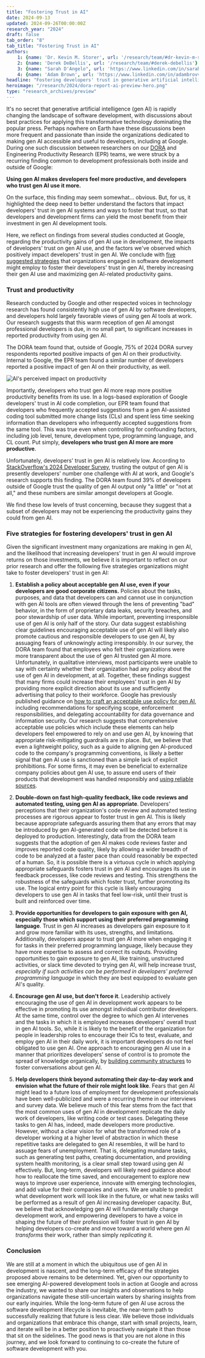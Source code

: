 ```yaml
---
title: "Fostering Trust in AI"
date: 2024-09-13
updated: 2024-09-26T00:00:00Z
research_year: "2024"
draft: false
tab_order: "8"
tab_title: "Fostering Trust in AI"
authors:
    1: {name: 'Dr. Kevin M. Storer', url: '/research/team/#dr-kevin-m-storer'}
    2: {name: 'Derek DeBellis', url: '/research/team/#derek-debellis'}
    3: {name: "Sarah D'Angelo", url: 'https://www.linkedin.com/in/sarahrdangelo/'}
    4: {name: 'Adam Brown', url: 'https://www.linkedin.com/in/adambrovvn/'}
headline: "Fostering developers' trust in generative artificial intelligence"
heroimage: "/research/2024/dora-report-ai-preview-hero.png"
type: "research_archives/preview"
---
```


It's no secret that generative artificial intelligence (gen AI) is rapidly changing the landscape of software development, with discussions about best practices for applying this transformative technology dominating the popular press. Perhaps nowhere on Earth have these discussions been more frequent and passionate than inside the organizations dedicated to making gen AI accessible and useful to developers, including at Google. During one such discussion between researchers on our [DORA](/research/team) and Engineering Productivity Research (EPR) teams, we were struck by a recurring finding common to development professionals both inside and outside of Google:

**Using gen AI makes developers feel more productive, and developers who trust gen AI use it more.**

On the surface, this finding may seem somewhat... obvious. But, for us, it highlighted the deep need to better understand the factors that impact developers' trust in gen AI systems and ways to foster that trust, so that developers and development firms can yield the most benefit from their investment in gen AI development tools.

Here, we reflect on findings from several studies conducted at Google, regarding the productivity gains of gen AI use in development, the impacts of developers' trust on gen AI use, and the factors we've observed which positively impact developers' trust in gen AI. We conclude with [five suggested strategies](/research/2024/trust-in-ai/#five-strategies-for-fostering-developers-trust-in-gen-ai) that organizations engaged in software development might employ to foster their developers' trust in gen AI, thereby increasing their gen AI use and maximizing gen AI-related productivity gains.

### Trust and productivity

Research conducted by Google and other respected voices in technology research has found consistently high use of gen AI by software developers, and developers hold largely favorable views of using gen AI tools at work. Our research suggests that this warm reception of gen AI amongst professional developers is due, in no small part, to significant increases in reported productivity from using gen AI.

The DORA team found that, outside of Google, 75% of 2024 DORA survey respondents reported positive impacts of gen AI on their productivity. Internal to Google, the EPR team found a similar number of developers reported a positive impact of gen AI on their productivity, as well.

![AI's perceived impact on productivity](ai-productivity-attitudes.png "AI's perceived impact on productivity")

Importantly, developers who trust gen AI more reap more positive productivity benefits from its use. In a logs-based exploration of Google developers' trust in AI code completion, our EPR team found that developers who frequently accepted suggestions from a gen AI-assisted coding tool submitted more change lists (CLs) and spent less time seeking information than developers who infrequently accepted suggestions from the same tool. This was true even when controlling for confounding factors, including job level, tenure, development type, programming language, and CL count. Put simply, **developers who trust gen AI more are more productive**.

Unfortunately, developers' trust in gen AI is relatively low. According to [StackOverflow's 2024 Developer Survey](https://survey.stackoverflow.co/2024/ai#developer-tools), trusting the output of gen AI is presently developers' number one challenge with AI at work, and Google's research supports this finding. The DORA team found 39% of developers outside of Google trust the quality of gen AI output only "a little" or "not at all," and these numbers are similar amongst developers at Google.

We find these low levels of trust concerning, because they suggest that a subset of developers may not be experiencing the productivity gains they could from gen AI.

### Five strategies for fostering developers' trust in gen AI

Given the significant investment many organizations are making in gen AI, and the likelihood that increasing developers' trust in gen AI would improve returns on those investments, we believe it is important to reflect on our prior research and offer the following five strategies organizations might take to foster developers' trust in gen AI:

1. **Establish a policy about acceptable gen AI use, even if your developers are good corporate citizens.** Policies about the tasks, purposes, and data that developers can and cannot use in conjunction with gen AI tools are often viewed through the lens of preventing "bad" behavior, in the form of proprietary data leaks, security breaches, and poor stewardship of user data. While important, preventing irresponsible use of gen AI is only half of the story. Our data suggest establishing clear guidelines encouraging acceptable use of gen AI will likely also promote cautious and responsible developers to use gen AI, by assuaging fears of unknowingly acting irresponsibly. In our survey, the DORA team found that employees who felt their organizations were more transparent about the use of gen AI trusted gen AI more. Unfortunately, in qualitative interviews, most participants were unable to say with certainty whether their organization had any policy about the use of gen AI in development, at all. Together, these findings suggest that many firms could increase their employees' trust in gen AI by providing more explicit direction about its use and sufficiently advertising that policy to their workforce. Google has previously published guidance on [how to craft an acceptable use policy for gen AI](https://cloud.google.com/transform/how-to-craft-an-acceptable-use-policy-for-gen-ai-and-look-smart-doing-it), including recommendations for specifying scope, enforcement responsibilities, and delegating accountability for data governance and information security. Our research suggests that comprehensive acceptable use policies which include these elements can help developers feel empowered to rely on and use gen AI, by knowing that appropriate risk-mitigating guardrails are in place. But, we believe that even a lightweight policy, such as a guide to aligning gen AI-produced code to the company's programming conventions, is likely a better signal that gen AI use is sanctioned than a simple lack of explicit prohibitions. For some firms, it may even be beneficial to externalize company policies about gen AI use, to assure end users of their products that development was handled responsibly and [using reliable sources](https://cloud.google.com/gemini/docs/discover/works#how-when-gemini-cites-sources).

1. **Double-down on fast high-quality feedback, like code reviews and automated testing, using gen AI as appropriate**. Developers' perceptions that their organization's code review and automated testing processes are rigorous appear to foster trust in gen AI. This is likely because appropriate safeguards assuring them that any errors that may be introduced by gen AI-generated code will be detected before it is deployed to production. Interestingly, data from the DORA team suggests that the adoption of gen AI makes code reviews faster and improves reported code quality, likely by allowing a wider breadth of code to be analyzed at a faster pace than could reasonably be expected of a human. So, it is possible there is a virtuous cycle in which applying appropriate safeguards fosters trust in gen AI and encourages its use in feedback processes, like code reviews and testing. This strengthens the robustness of the safeguards which foster trust, further promoting its use. The logical entry point for this cycle is likely encouraging developers to use gen AI in tasks that feel low-risk, until their trust is built and reinforced over time.

1. **Provide opportunities for developers to gain exposure with gen AI, especially those which support using their preferred programming language**. Trust in gen AI increases as developers gain exposure to it and grow more familiar with its uses, strengths, and limitations. Additionally, developers appear to trust gen AI more when engaging it for tasks in their preferred programming language, likely because they have more expertise to assess and correct its outputs. Providing opportunities to gain exposure to gen AI, like training, unstructured activities, or slack time devoted to trying gen AI, will help increase trust, _especially if such activities can be performed in developers' preferred programming language_ in which they are best equipped to evaluate gen AI's quality.

1. **Encourage gen AI use, but don't force it**. Leadership actively encouraging the use of gen AI in development work appears to be effective in promoting its use amongst individual contributor developers. At the same time, control over the degree to which gen AI intervenes and the tasks in which it is employed increases developers' overall trust in gen AI tools. So, while it is likely to the benefit of the organization for people in leadership roles to encourage their ICs to test, evaluate, and employ gen AI in their daily work, it is important developers do not feel obligated to use gen AI. One approach to encouraging gen AI use in a manner that prioritizes developers' sense of control is to promote the spread of knowledge organically, by [building community structures](/guides/devops-culture-transform/#build-community-structures-to-spread-knowledge) to foster conversations about gen AI.

1. **Help developers think beyond automating their day-to-day work and envision what the future of their role might look like**. Fears that gen AI might lead to a future loss of employment for development professionals have been well-publicized and were a recurring theme in our interviews and survey data. We believe much of this fear stems from the fact that the most common uses of gen AI in development replicate the daily work of developers, like writing code or test cases. Delegating these tasks to gen AI has, indeed, made developers more productive. However, without a clear vision for what the transformed role of a developer working at a higher level of abstraction in which these repetitive tasks are delegated to gen AI resembles, it will be hard to assuage fears of unemployment. That is, delegating mundane tasks, such as generating test paths, creating documentation, and providing system health monitoring, is a clear small step toward using gen AI effectively. But, long-term, developers will likely need guidance about how to reallocate the time saved, and encouragement to explore new ways to improve user experience, innovate with emerging technologies, and add value for their companies and users. We are unable to predict what development work will look like in the future, or what new tasks will be performed as a result of gen AI increasing developer capacity. But, we believe that acknowledging gen AI will fundamentally change development work, and empowering developers to have a voice in shaping the future of their profession will foster trust in gen AI by helping developers co-create and move toward a world where gen AI _transforms_ their work, rather than simply _replicating_ it.

### Conclusion

We are still at a moment in which the ubiquitous use of gen AI in development is nascent, and the long-term efficacy of the strategies proposed above remains to be determined. Yet, given our opportunity to see emerging AI-powered development tools in action at Google and across the industry, we wanted to share our insights and observations to help organizations navigate these still-uncertain waters by sharing insights from our early inquiries. While the long-term future of gen AI use across the software development lifecycle is inevitable, the near-term path to successfully realizing that future is less clear.  We believe those individuals and organizations that embrace this change, start with small projects, learn, and iterate will be in a better position to proactively navigate it than those that sit on the sidelines.  The good news is that you are not alone in this journey, and we look forward to continuing to co-create the future of software development with you.
